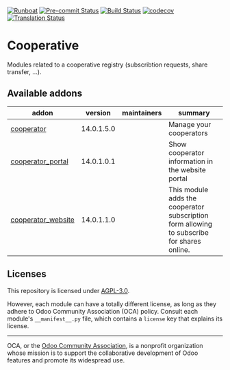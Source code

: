
[![Runboat](https://img.shields.io/badge/runboat-Try%20me-875A7B.png)](https://runboat.odoo-community.org/builds?repo=OCA/cooperative&target_branch=14.0)
[![Pre-commit Status](https://github.com/OCA/cooperative/actions/workflows/pre-commit.yml/badge.svg?branch=14.0)](https://github.com/OCA/cooperative/actions/workflows/pre-commit.yml?query=branch%3A14.0)
[![Build Status](https://github.com/OCA/cooperative/actions/workflows/test.yml/badge.svg?branch=14.0)](https://github.com/OCA/cooperative/actions/workflows/test.yml?query=branch%3A14.0)
[![codecov](https://codecov.io/gh/OCA/cooperative/branch/14.0/graph/badge.svg)](https://codecov.io/gh/OCA/cooperative)
[![Translation Status](https://translation.odoo-community.org/widgets/cooperative-14-0/-/svg-badge.svg)](https://translation.odoo-community.org/engage/cooperative-14-0/?utm_source=widget)

<!-- /!\ do not modify above this line -->

# Cooperative

Modules related to a cooperative registry (subscribtion requests, share transfer, ...).

<!-- /!\ do not modify below this line -->

<!-- prettier-ignore-start -->

[//]: # (addons)

Available addons
----------------
addon | version | maintainers | summary
--- | --- | --- | ---
[cooperator](cooperator/) | 14.0.1.5.0 |  | Manage your cooperators
[cooperator_portal](cooperator_portal/) | 14.0.1.0.1 |  | Show cooperator information in the website portal
[cooperator_website](cooperator_website/) | 14.0.1.1.0 |  | This module adds the cooperator subscription form allowing to subscribe for shares online.

[//]: # (end addons)

<!-- prettier-ignore-end -->

## Licenses

This repository is licensed under [AGPL-3.0](LICENSE).

However, each module can have a totally different license, as long as they adhere to Odoo Community Association (OCA)
policy. Consult each module's `__manifest__.py` file, which contains a `license` key
that explains its license.

----
OCA, or the [Odoo Community Association](http://odoo-community.org/), is a nonprofit
organization whose mission is to support the collaborative development of Odoo features
and promote its widespread use.
